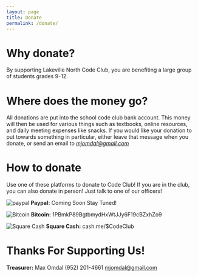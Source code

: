 ```yaml
---
layout: page
title: Donate
permalink: /donate/
---
```

# Why donate?
By supporting Lakeville North Code Club, you are benefiting a large group of students grades 9-12.

# Where does the money go?
All donations are put into the school code club bank account. This money will then be used for various things such as textbooks, online resources, and daily meeting expenses like snacks. If you would like your donation to put towards something in particular, either leave that message when you donate, or send an email to *mjomdal@gmail.com*

# How to donate

Use one of these platforms to donate to Code Club! If you are in the club, you can also donate in person! Just talk to one of our officers!




![paypal](http://hatediplomacy.com/wp-content/themes/simple-bootstrap-child/images/paypal.png)
**Paypal:** Coming Soon Stay Tuned!

![Bitcoin](https://www.worldcoinindex.com/Content/img/coins/v-636096477580774340/Bitcoin.png)
**Bitcoin:** 1PBmkP89BgtbmydHxWtJJy6F19cBZxhZo9

![Square Cash](http://media.idownloadblog.com/wp-content/uploads/2013/10/square-cash-icon-55x55.png)
**Square Cash:** cash.me/$CodeClub

# Thanks For Supporting Us!

**Treasurer:** Max Omdal
(952) 201-4661
mjomdal@gmail.com
